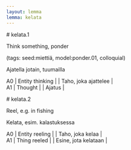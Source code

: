 ```yaml
---
layout: lemma
lemma: kelata
---
```


<div class="sense">
# <span class="sensename">kelata.1</span>

<span class="description">Think something, ponder</span>

(tags: seed:miettiä, model:ponder.01, colloquial)

<span class="description">Ajatella jotain, tuumailla</span>



A0 | Entity thinking |   | Taho, joka ajattelee |  
A1 | Thought |   | Ajatus |  

</div>

<div class="sense">
# <span class="sensename">kelata.2</span>

<span class="description">Reel, e.g. in fishing</span>

<span class="description">Kelata, esim. kalastuksessa</span>

A0 | Entity reeling |   | Taho, joka kelaa |  
A1 | Thing reeled |   | Esine, jota kelataan |  

</div>

